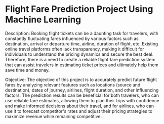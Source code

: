 # Flight Fare Prediction Project Using Machine Learning

Description:
Booking flight tickets can be a daunting task for travelers, with constantly fluctuating fares influenced by various factors such as destination, arrival or departure time, airline, duration of flight, etc. Existing online travel platforms often lack transparency, making it difficult for individuals to understand the pricing dynamics and secure the best deal. Therefore, there is a need to create a reliable flight fare prediction system that can assist travelers in estimating ticket prices and ultimately help them save time and money.

Objective:
The objective of this project is to accurately predict future flight fares by analyzing relevant features such as locations (source and destination), dates of journey, airlines, flight duration, and other influencing factors. The prediction results can be beneficial for both travelers, who can use reliable fare estimates, allowing them to plan their trips with confidence and make informed decisions about their travel, and for airlines, who can use it to forecast competitor's rates and adjust their pricing strategies to maximize revenue while remaining competitive.
